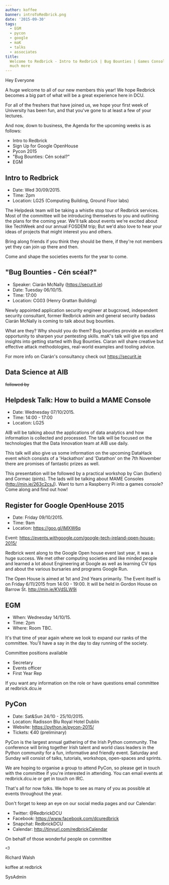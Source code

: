 ```yaml
---
author: koffee
banner: introToRedbrick.png
date: '2015-09-30'
tags:
  - EGM
  - pycon
  - google
  - maK
  - talks
  - associates
title:
  Welcome to Redbrick - Intro to Redbrick | Bug Bounties | Games Consoles and
  much more
---
```


Hey Everyone

A huge welcome to all of our new members this year! We hope Redbrick becomes a
big part of what will be a great experience here in DCU.

For all of the freshers that have joined us, we hope your first week of
University has been fun, and that you've gone to at least a few of your
lectures.

And now, down to business, the Agenda for the upcoming weeks is as follows:

- Intro to Redbrick
- Sign Up for Google OpenHouse
- Pycon 2015
- "Bug Bounties: Cén scéal?"
- EGM

 <!-- more -->

## Intro to Redbrick

- Date: Wed 30/09/2015.
- Time: 2pm
- Location: LG25 (Computing Building, Ground Floor labs)

The Helpdesk team will be taking a whistle stop tour of Redbrick services. Most
of the committee will be introducing themselves to you and outlining the plans
for the coming year. We'll talk about events we're excited about like TechWeek
and our annual FOSDEM trip; But we'd also love to hear your ideas of projects
that might interest you and others.

Bring along friends if you think they should be there, if they're not members
yet they can join up there and then.

Come and shape the societies events for the year to come.

## "Bug Bounties - Cén scéal?"

- Speaker: Ciarán McNally (https://securit.ie)
- Date: Tuesday 06/10/15.
- Time: 17:00
- Location: CG03 (Henry Grattan Building)

Newly appointed application security engineer at bugcrowd, independent security
consultant, former Redbrick admin and general security badass Ciarán McNally is
coming to talk about bug bounties.

What are they? Why should you do them? Bug bounties provide an excellent
opportunity to sharpen your pentesting skills. maK's talk will give tips and
insights into getting started with Bug Bounties. Ciaran will share creative but
effective attack methodologies, real-world examples and tooling advice.

For more info on Ciarán's consultancy check out https://securit.ie

## Data Science at AIB

~~followed by~~

## Helpdesk Talk: How to build a MAME Console

- Date: Wednesday 07/10/2015.
- Time: 14:00 - 17:00
- Location: LG25

AIB will be talking about the applications of data analytics and how information
is collected and processed. The talk will be focused on the technologies that
the Data Innovation team at AIB use daily.

This talk will also give us some information on the upcoming DataHack event
which consists of a 'Hackathon' and 'Datathon' on the 7th November there are
promises of fantastic prizes as well.

This presentation will be followed by a practical workshop by Cian (butlerx) and
Cormac (pints). The lads will be talking about MAME Consoles
(http://min.ie/263c2csJ). Want to turn a Raspberry Pi into a games console? Come
along and find out how!

## Register for Google OpenHouse 2015

- Date: Friday 09/10/2015.
- Time: 9am
- Location: https://goo.gl/IMXW6q

Event: https://events.withgoogle.com/google-tech-ireland-open-house-2015/

Redbrick went along to the Google Open house event last year, it was a huge
success. We met other computing societies and like minded people and learned a
lot about Engineering at Google as well as learning CV tips and about the
various bursaries and programs Google Run.

The Open House is aimed at 1st and 2nd Years primarily. The Event itself is on
Friday 6/11/2015 from 14:00 - 19:00. It will be held in Gordon House on Barrow
St. http://min.ie/KVdSLW9i

## EGM

- When: Wednesday 14/10/15.
- Time: 2pm
- Where: Room TBC.

It's that time of year again where we look to expand our ranks of the committee.
You'll have a say in the day to day running of the society.

Committee positions available

- Secretary
- Events officer
- First Year Rep

If you want any information on the role or have questions email committee at
redbrick.dcu.ie

## PyCon

- Date: Sat&Sun 24/10 - 25/10/2015.
- Location: Radisson Blu Royal Hotel Dublin
- Website: https://python.ie/pycon-2015/
- Tickets: €40 (preliminary)

PyCon is the largest annual gathering of the Irish Python community. The
conference will bring together Irish talent and world class leaders in the
Python community for a fun, informative and friendly event. Saturday and Sunday
will consist of talks, tutorials, workshops, open-spaces and sprints.

We are hoping to organise a group to attend PyCon, so please get in touch with
the committee if you're interested in attending. You can email events at
redbrick.dcu.ie or get in touch on IRC.

That's all for now folks. We hope to see as many of you as possible at events
throughout the year.

Don't forget to keep an eye on our social media pages and our Calendar:

- Twitter: @RedbrickDCU
- Facebook: https://www.facebook.com/dcuredbrick
- Snapchat: RedbrickDCU
- Calendar: http://tinyurl.com/redbrickCalendar

On behalf of those wonderful people on committee

`<3`

Richard Walsh

koffee at redbrick

SysAdmin

